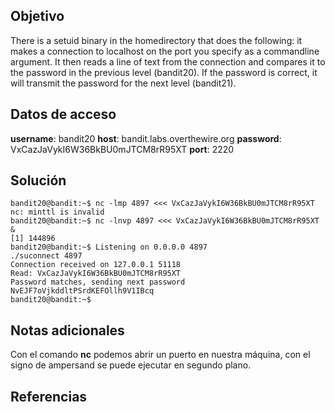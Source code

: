 
## Objetivo

There is a setuid binary in the homedirectory that does the following: it makes a connection to localhost on the port you specify as a commandline argument. It then reads a line of text from the connection and compares it to the password in the previous level (bandit20). If the password is correct, it will transmit the password for the next level (bandit21).
## Datos de acceso

**username**: bandit20
**host**:  bandit.labs.overthewire.org
**password**: VxCazJaVykI6W36BkBU0mJTCM8rR95XT
**port**: 2220

## Solución

```
bandit20@bandit:~$ nc -lmp 4897 <<< VxCazJaVykI6W36BkBU0mJTCM8rR95XT
nc: minttl is invalid
bandit20@bandit:~$ nc -lnvp 4897 <<< VxCazJaVykI6W36BkBU0mJTCM8rR95XT &
[1] 144896
bandit20@bandit:~$ Listening on 0.0.0.0 4897
./suconnect 4897
Connection received on 127.0.0.1 51118
Read: VxCazJaVykI6W36BkBU0mJTCM8rR95XT
Password matches, sending next password
NvEJF7oVjkddltPSrdKEFOllh9V1IBcq
bandit20@bandit:~$
```
## Notas adicionales

Con el comando **nc** podemos abrir un puerto en nuestra máquina, con el signo de ampersand se puede ejecutar en segundo plano.

## Referencias


